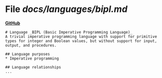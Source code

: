 # File _docs/languages/bipl.md_
**[GitHub](https://github.com/softlang/yas/blob/master/docs/languages/bipl.md)**
```
# Language _BIPL (Basic Imperative Programming Language)_
A trivial imperative programming language with support for primitive types for integer and Boolean values, but without support for input, output, and procedures.

## Language purposes
* Imperative programming

## Language relationships
...
```
